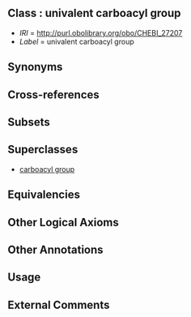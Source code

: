 
## Class : univalent carboacyl group

 * *IRI* = http://purl.obolibrary.org/obo/CHEBI_27207
 * *Label* = univalent carboacyl group

## Synonyms


## Cross-references


## Subsets


## Superclasses

 * [carboacyl group](../../CHEBI/38/CHEBI_37838.md)

## Equivalencies


## Other Logical Axioms


## Other Annotations


## Usage


## External Comments

